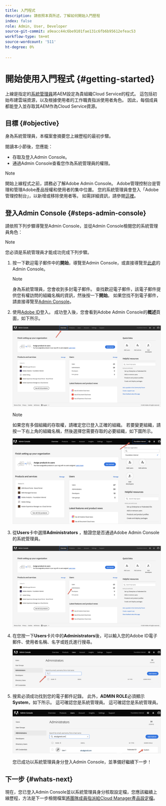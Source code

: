 ```yaml
---
title: 入門程式
description: 請依照本頁所述，了解如何開始入門歷程
index: false
role: Admin, User, Developer
source-git-commit: a9eacc44c6be9101fae131c6fb6b95612efeac53
workflow-type: tm+mt
source-wordcount: '511'
ht-degree: 0%

---
```


# 開始使用入門程式 {#getting-started}

上線是指定的[系統管理員](https://experienceleague.adobe.com/docs/experience-manager-cloud-service/onboarding/onboarding-concepts/system-administrator.html?lang=en)將AEM設定為貴組織Cloud Service的程式。 這包括初始布建雲端資源，以及根據使用者的工作職責指派使用者角色。 因此，每個成員都能登入並存取其AEM作為Cloud Service資源。

## 目標 {#objective}

身為系統管理員，本檔案會摘要您上線歷程的最初步驟。

閱讀本小節後，您應能：

* 存取及登入Admin Console。
* 通過Admin Console查看您作為系統管理員的權限。

>[!NOTE]
>開始上線程式之前，請務必了解Adobe Admin Console。 Adobe管理控制台是管理和管理Adobe產品授權和使用者的集中位置。 您的系統管理員會登入「Adobe管理控制台」，以新增或移除使用者等。 如需詳細資訊，請參閱[這裡](https://experienceleague.adobe.com/docs/experience-manager-cloud-service/onboarding/onboarding-concepts/admin-console.html?lang=en)。


## 登入Admin Console {#steps-admin-console}

請依照下列步驟導覽至Admin Console，並從Admin Console檢閱您的系統管理員角色：

>[!NOTE]
>您必須是系統管理員才能成功完成下列步驟。

1. 按一下歡迎電子郵件中的&#x200B;**開始**，導覽至Admin Console，或直接導覽至[此處](https://adminconsole.adobe.com)的Admin Console。

   >[!NOTE]
   >身為系統管理員，您會收到多封電子郵件。 查找歡迎電子郵件，該電子郵件提供您有權訪問的組織名稱的資訊，然後按一下&#x200B;**開始**。 如果您找不到電子郵件，請直接導覽至[Admin Console](https://adminconsole.adobe.com/)。

1. 使用[Adobe ID](https://experienceleague.adobe.com/docs/experience-manager-cloud-service/onboarding/onboarding-concepts/adobe-id.html?lang=en)登入。 成功登入後，您會看到Adobe Admin Console的&#x200B;**概述**&#x200B;頁面，如下所示。

   ![](/help/journey-onboarding/assets/get-started1.png)

   >[!NOTE]
   >如果您有多個組織的存取權，請確定您已登入正確的組織。 若要變更組織，請按一下右上角的組織名稱，然後選擇您需要存取的必要組織，如下圖所示。

   ![](/help/journey-onboarding/assets/admin-console-orgswitch.png)

1. 從&#x200B;**Users**&#x200B;卡中選擇&#x200B;**Administrators** ，驗證您是否通過Adobe Admin Console的系統管理員。

   ![](/help/journey-onboarding/assets/get-started2.png)

1. 在您按一下&#x200B;**Users**&#x200B;卡片中的&#x200B;**Administrators**&#x200B;後，可以輸入您的Adobe ID電子郵件、使用者名稱、名字或姓氏進行搜尋。

   ![](/help/journey-onboarding/assets/get-started3.png)

1. 搜索必須成功找到您的電子郵件記錄。 此外，**ADMIN ROLE**&#x200B;必須顯示&#x200B;**System**，如下所示。 這可確認您是系統管理員。 這可確認您是系統管理員。

   ![](/help/journey-onboarding/assets/get-started4.png)

   您已成功以系統管理員身分登入Admin Console，並準備好繼續下一步！

## 下一步 {#whats-next}

現在，您已登入Admin Console並以系統管理員身分核取設定檔，您應該繼續上線歷程，方法是下一步檢閱檔案[將團隊成員指派給Cloud Manager產品設定檔](/help/journey-onboarding/sysadmin/assign-team-members-aem-cloud-service.md)。


